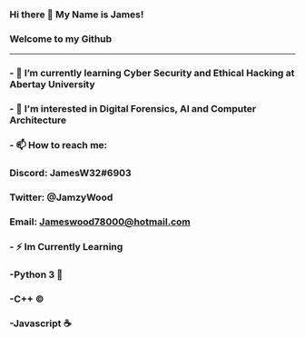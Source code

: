 ### Hi there 👋 My Name is James! 
### Welcome to my Github
 -----------------------------------------------------------
### - 🌱 I’m currently learning Cyber Security and Ethical Hacking at Abertay University
### - 🤔 I'm interested in Digital Forensics, AI and Computer Architecture  
### - 📫 How to reach me: 
### Discord: JamesW32#6903
### Twitter: @JamzyWood
### Email: Jameswood78000@hotmail.com
### - ⚡ Im Currently Learning
### -Python 3 🐍
### -C++ ©
### -Javascript ☕
